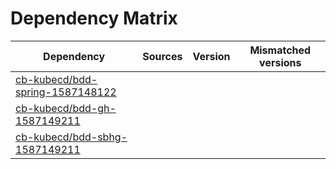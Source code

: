 # Dependency Matrix

Dependency | Sources | Version | Mismatched versions
---------- | ------- | ------- | -------------------
[cb-kubecd/bdd-spring-1587148122](https://github.com/cb-kubecd/bdd-spring-1587148122.git) |  | []() | 
[cb-kubecd/bdd-gh-1587149211](https://github.com/cb-kubecd/bdd-gh-1587149211.git) |  | []() | 
[cb-kubecd/bdd-sbhg-1587149211](https://github.com/cb-kubecd/bdd-sbhg-1587149211.git) |  | []() | 
